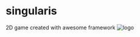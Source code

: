 # singularis
2D game created with awesome framework ![logo](http://libgdx.badlogicgames.com/img/logo.png)
